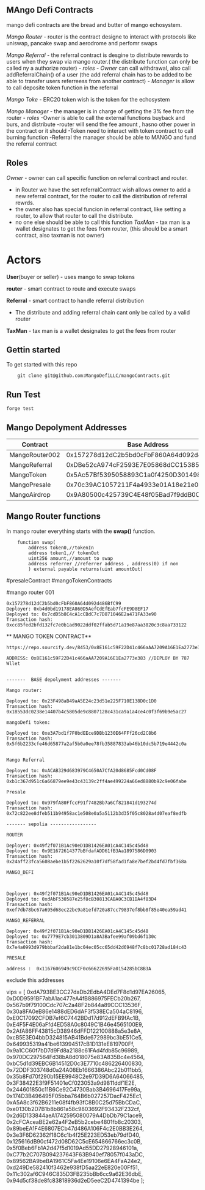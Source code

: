 ## MAngo Defi Contracts
mango defi contracts are the bread and butter of mango echosystem.

*Mango Router* - router is the contract designe to interact with protocols like uniswap, pancake swap and aerodrome and perfomr swaps

*Mango Referral* - the referral contract is desgine to distribute rewards to users when they swap via mango router.( the distribute function can only be called ny a authorize router)
    - *roles*
    - *Owner* can call withdrawal, also call addReferralChain() of a user
    (the add referral chain has to be added to be able to transfer users referreess from another contract)
    - *Manager* is allow to call deposite token function in the referral


*Mango Toke* - ERC20 token wish is the token for the echosystem

*Mango Manager* - the manager is in charge of getting the 3% fee from the router
    - *roles*
    -Owner is able to call the external functions buyback and burs, and distribute
    -router will send the fee amount , hasno other power in the contract or it should
    -Token need to interact with token contract to call burning function
    -Referral the manager should be able to MANGO and fund the referral contract

## Roles

*Owner* - owner can call specific function on referral contract and router. 
- in Router we have the set referralContract wish allows owner to add a new referral contract, for the router to call the distribution of referral rewrds.
- the owner also has special funcion in referral contract, like setting a router, to allow that router to call the distribute.
- no one else should be able to call this function
*TaxMan* - tax man is a wallet designates to get the fees from router, (this should be a smart contract, also taxman is not owner)
# Actors

**User**(buyer or seller) - uses mango to swap tokens

**router** - smart contract to route and execute swaps

**Referral** - smart contract to handle referral distribution
- The distribute and adding referral chain cant only be called by a valid router

**TaxMan** - tax man is a wallet designates to get the fees from router

## Gettin started

To get started with this repo
```
    git clone git@github.com:MangoDefiLLC/mangoContracts.git
```
## Run Test
```
forge test
```


## Mango Depolyment Addresses

| Contract         | Base Address                            | Bsc Address                             |
|------------------|-----------------------------------------|-----------------------------------------|
| MangoRouter002   | 0x157278d12dC2b5bd0cFbF860A64d092d486BfC99 | 0x71978719Fe4103B49bD3d7711eB22421f0410030  |
| MangoReferral    | 0xDBe52cA974cF2593E7E05868dCC15385BD9ef35C | NA                                          |
| MangoToken       | 0x5Ac57Bf5395058893C1a0f4250D301498DCB11fC | NA                                          |
| MangoPresale     | 0x70c39AC1057211F4a4933e01A18e21e06d88E888 | NA                                          |
| MangoAirdrop     | 0x9A80500c425739C4E48f05Bad7f9ddB0CAAe88f0 | NA                                          |

## Mango Router functions
In mango router everything starts with the **swap()** function.

```
    function swap(
        address token0,//tokenIn
        address token1,// tokenOut
        uint256 amount,//amount to swap
        address referrer //referrer address , address(0) if non
        ) external payable returns(uint amountOut)
```


#presaleContract
#mangoTokenContracts

#mango router 001
```
0x157278d12dC2b5bd0cFbF860A64d092d486BfC99
Deployer: 0xb4d0bd19178EA860D5AefCdEfEab7fcFE9D8EF17
Deployed to: 0x7cdD5b8C4cA1cCBdC7c7D871046E2a471FA33e90
Transaction hash: 0xcc85fed2bfd132fc7e0b1ad9022ddf02ffab5d71a19e87aa3820c3c8aa733122
```
** MANGO TOKEN CONTRACT**
```
https://repo.sourcify.dev/8453/0x8E161c59F22D41c466aAA7209A16E1Ea2773e383

ADDRESS: 0x8E161c59F22D41c466aAA7209A16E1Ea2773e383 //DEPLOY BY 787 Wllet
```


```

-------  BASE depolyment addresses -------

Mango router:

Deployed to: 0x23F498aB49aA5E24c23d51e225F710E138D0c1D0
Transaction hash: 0x18553dc0238e14407b4c5805de9c8807128c431ca9a1a4ce4c0f3f69b9e5ac27

mangoDefi token:

Deployed to: 0xe3A7bd1f7F0bdEEce9DBb1230E64FFf26cd2C8b6
Transaction hash: 0x5f6b2233cfe46d65877a2af5b0a0ee78fb35887833ab46b10dc5b719e4442c0a


Mango Referral

Deployed to: 0xACAB329d683979C4650A7CfA20d8685Fcd0Cd08F
Transaction hash: 0xb1c367d951c6a66879ee9e43c43139c2ff4ae499224a66ed8880b92c9e06fabe

Presale

Deployed to: 0x979fA80FfccF91f7482Bb7a6Cf821841d193274d
Transaction hash: 0x72c822ee8dfeb511b94958ac1e508e0a5a5112b3d35f05c8028a4d07eaf8edfb

------- sepolia -----------------

ROUTER

Deployer: 0x49f2f071B1Ac90eD1DB1426EA01cA4C145c45d48
Deployed to: 0x9E1672614377bBfdafADD61fB3Aa1897586D0903
Transaction hash: 0x24aff23fca5608aebe1b5f2262629a10f7df58fad1fa8e7bef2bd4fd7fbf368a

MANGO_DEFI



Deployer: 0x49f2f071B1Ac90eD1DB1426EA01cA4C145c45d48
Deployed to: 0xdAbF530587e25f8cB30813CABA0C3CB1DA4f83D4
Transaction hash: 0xef7db78bc67a695d68ec22bc9a81efd720a87cc79837ef8bb8f85e40ea59ad41

MANGO_REFERRAL

Deployer: 0x49f2f071B1Ac90eD1DB1426EA01cA4C145c45d48
Deployed to: 0x7779E7cb3013809D1a8A3Bafee99af09bd6f130c
Transaction hash: 0x7e4a0993d979bbbaf2da81e1bc04ec05cc65dd42d6948f7c8bc01728ad184c43

PRESALE

address :  0x1167606949c9CCF0c66622695Fa0154285bC8B3A
```



exclude this addresses

vips = [
            0xdA793BE3CC27daDb2EdbA4DEd7F8d1d97EA26065,
            0xD0D9591BF7abA1ac477eA4fB886975FECb20b267,
            0x567b9f79100Cdc707c2a48F2b844a89CCC13536F,
            0x30a8FA0eB86e1488dED6dAF3f538ECa504aC8196,
            0xE0C17092CFDB7ef6C7442BDd17d912dEFB9fAc1B,
            0xE4F5F4E06aFfd4ED58A0c8049C1B46e4565100E9,
            0x2AfA86FF43815cD38946dFFD122100888a5e3e8A,
            0xcB5E3E04bbD324815AB41Bde672989bc3bE51Ce5,
            0x649935319a41be613994517cB1D131eE819700Ff,
            0x9a1CC60f7bD7d9Fd8a2188c61FAd4fdb85c96989,
            0x970DC297564Fd38bA8d018075e83A835Bc4e4564,
            0xbC5d1d39EBC6B14512D0c3E7710c486226400830,
            0x72DDF303748d0a24A08Eb1666386Abc22b011bb5,
            0x35b8Fd70f290b15EE9948C2e97D39D6A64066485,
            0x3F38422E3f9F51401eCf023053a9d9811ddf1E2E,
            0x244601850c11B6Ce92C4730Bab3B4696417Fe99a,
            0x174D3B496495F05bba764B6b027257DacF425Ec1,
            0xA5A8c3f62B6211e08f4fb93fC8B0C25d75BbCDaC,
            0xe0130b2D7B1b8b861a58c9803692F93432F232cf,
            0x2d6D133844aeA1742595080079A4DbDb79C1ace9,
            0x2cFCAceaBE2e62a4F2eB5b2cebe4801fb8c20303,
            0x89beEA1F4E6807ECb47d486A106F4c2E0BB3E264,
            0x3e3F6D62362f18C6c1b4f25E223ED53eb79dfD40,
            0x125616dB90cf472d08D62C5cE654866766ec3c0B,
            0x5f0Beb6Fb1A2d47f5d1019Ad55DD27928946101a,
            0xC77b2C707B094237643F63B940ef78057f043aDC,
            0x89562BA9beBA1961C5Fa4Ee19106e6EA4FaA24e2,
            0xd249De582410f3462e938fD5aa22eE820e00Ff51,
            0x11c302af6C946C835D3FB235bBb6cc9a62E36dbE,
            0x94d5cf38de8fc83818936d2eD5eeC2D4741394be
        ];

